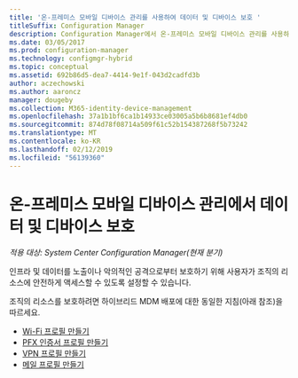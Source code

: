```yaml
---
title: '온-프레미스 모바일 디바이스 관리를 사용하여 데이터 및 디바이스 보호 '
titleSuffix: Configuration Manager
description: Configuration Manager에서 온-프레미스 모바일 디바이스 관리를 사용하여 데이터 및 디바이스를 보호합니다.
ms.date: 03/05/2017
ms.prod: configuration-manager
ms.technology: configmgr-hybrid
ms.topic: conceptual
ms.assetid: 692b86d5-dea7-4414-9e1f-043d2cadfd3b
author: aczechowski
ms.author: aaroncz
manager: dougeby
ms.collection: M365-identity-device-management
ms.openlocfilehash: 37a1b1bf6ca1b14933ce03005a5b6b8681ef4db0
ms.sourcegitcommit: 874d78f08714a509f61c52b154387268f5b73242
ms.translationtype: MT
ms.contentlocale: ko-KR
ms.lasthandoff: 02/12/2019
ms.locfileid: "56139360"
---
```

# <a name="protect-data-and-devices-in-on-premises-mobile-device-management"></a>온-프레미스 모바일 디바이스 관리에서 데이터 및 디바이스 보호

*적용 대상: System Center Configuration Manager(현재 분기)*

인프라 및 데이터를 노출이나 악의적인 공격으로부터 보호하기 위해 사용자가 조직의 리소스에 안전하게 액세스할 수 있도록 설정할 수 있습니다.

조직의 리소스를 보호하려면 하이브리드 MDM 배포에 대한 동일한 지침(아래 참조)을 따르세요.

- [Wi-Fi 프로필 만들기](create-wifi-profiles.md)
- [PFX 인증서 프로필 만들기](create-pfx-certificate-profiles.md)
- [VPN 프로필 만들기](create-vpn-profiles.md)
- [메일 프로필 만들기](create-exchange-activesync-profiles.md)
